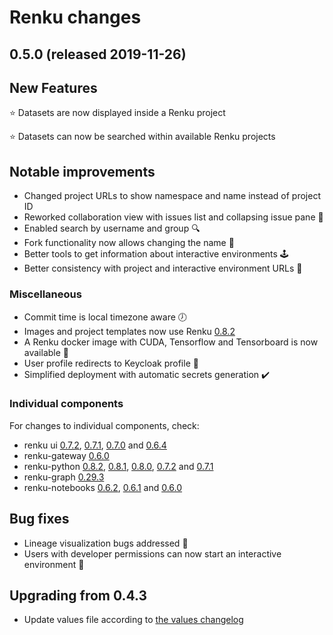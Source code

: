 # Renku changes


## 0.5.0 (released 2019-11-26)

## New Features

⭐️ Datasets are now displayed inside a Renku project

⭐️ Datasets can now be searched within available Renku projects

## Notable improvements

* Changed project URLs to show namespace and name instead of project ID
* Reworked collaboration view with issues list and collapsing issue pane 👥
* Enabled search by username and group 🔍
* Fork functionality now allows changing the name 🍴
* Better tools to get information about interactive environments 🕹
* Better consistency with project and interactive environment URLs 🎯

### Miscellaneous

* Commit time is local timezone aware 🕖
* Images and project templates now use Renku [0.8.2](https://github.com/SwissDataScienceCenter/renku-python/releases)
* A Renku docker image with CUDA, Tensorflow and Tensorboard is now available 📣
* User profile redirects to Keycloak profile 👤
* Simplified deployment with automatic secrets generation ✔️

### Individual components

For changes to individual components, check:
* renku ui [0.7.2](https://github.com/SwissDataScienceCenter/renku-ui/releases/tag/0.7.2), [0.7.1](https://github.com/SwissDataScienceCenter/renku-ui/releases/tag/0.7.1), [0.7.0](https://github.com/SwissDataScienceCenter/renku-ui/releases/tag/0.7.0) and [0.6.4](https://github.com/SwissDataScienceCenter/renku-ui/releases/tag/0.6.4)
* renku-gateway [0.6.0](https://github.com/SwissDataScienceCenter/renku-gateway/releases/tag/0.6.0)
* renku-python [0.8.2](https://github.com/SwissDataScienceCenter/renku-notebooks/releases/tag/0.8.2), [0.8.1](https://github.com/SwissDataScienceCenter/renku-notebooks/releases/tag/0.8.1), [0.8.0](https://github.com/SwissDataScienceCenter/renku-notebooks/releases/tag/0.8.0), [0.7.2](https://github.com/SwissDataScienceCenter/renku-notebooks/releases/tag/0.7.2) and [0.7.1](https://github.com/SwissDataScienceCenter/renku-notebooks/releases/tag/0.7.1)
* renku-graph [0.29.3](https://github.com/SwissDataScienceCenter/renku-graph/releases/tag/0.29.3)
* renku-notebooks [0.6.2](https://github.com/SwissDataScienceCenter/renku-notebooks/releases/tag/0.6.2), [0.6.1](https://github.com/SwissDataScienceCenter/renku-notebooks/releases/tag/0.6.1) and [0.6.0](https://github.com/SwissDataScienceCenter/renku-notebooks/releases/tag/0.6.0)

## Bug fixes

* Lineage visualization bugs addressed 🐞
* Users with developer permissions can now start an interactive environment 🚀

## Upgrading from 0.4.3

* Update values file according to [the values changelog](https://github.com/SwissDataScienceCenter/renku/blob/master/charts/values.yaml.changelog.md#changes-on-top-of-renku-042)
